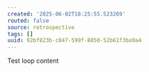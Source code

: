 ```yaml
---
created: '2025-06-02T18:25:55.523269'
routed: false
source: retrospective
tags: []
uuid: 92bf823b-c847-599f-8850-52b61f3ba9a4
---
```


Test loop content